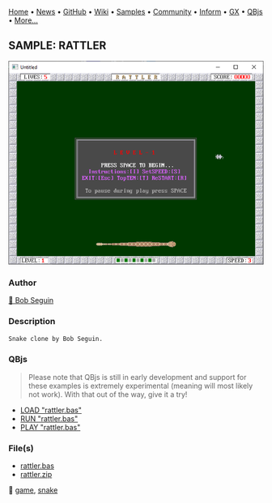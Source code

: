 [Home](https://qb64.com) • [News](../../news.md) • [GitHub](https://github.com/QB64Official/qb64) • [Wiki](https://github.com/QB64Official/qb64/wiki) • [Samples](../../samples.md) • [Community](../../community.md) • [Inform](../../inform.md) • [GX](../../gx.md) • [QBjs](../../qbjs.md) • [More...](../../more.md)

## SAMPLE: RATTLER

![screenshot.png](img/screenshot.png)

### Author

[🐝 Bob Seguin](../bob-seguin.md) 

### Description

```text
Snake clone by Bob Seguin.
```

### QBjs

> Please note that QBjs is still in early development and support for these examples is extremely experimental (meaning will most likely not work). With that out of the way, give it a try!

* [LOAD "rattler.bas"](https://v6p9d9t4.ssl.hwcdn.net/html/5963335/index.html?src=https://qb64.com/samples/rattler/src/rattler.bas)
* [RUN "rattler.bas"](https://v6p9d9t4.ssl.hwcdn.net/html/5963335/index.html?mode=auto&src=https://qb64.com/samples/rattler/src/rattler.bas)
* [PLAY "rattler.bas"](https://v6p9d9t4.ssl.hwcdn.net/html/5963335/index.html?mode=play&src=https://qb64.com/samples/rattler/src/rattler.bas)

### File(s)

* [rattler.bas](src/rattler.bas)
* [rattler.zip](src/rattler.zip)

🔗 [game](../game.md), [snake](../snake.md)
